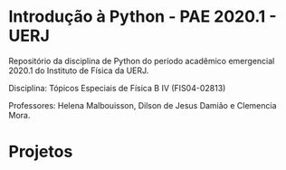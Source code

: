 # Introdução à Python - PAE 2020.1 - UERJ
Repositório da disciplina de Python do período acadêmico emergencial 2020.1 do Instituto de Física da UERJ.

Disciplina: Tópicos Especiais de Física B IV (FIS04-02813)

Professores: Helena Malbouisson, Dilson de Jesus Damião e Clemencia Mora.

# Projetos
